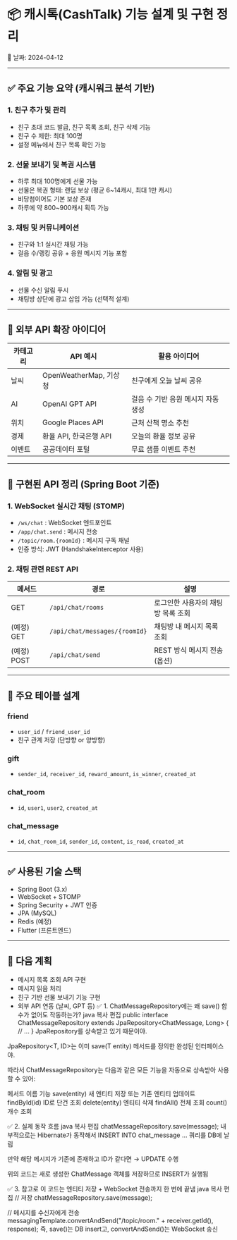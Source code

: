 # 📦 캐시톡(CashTalk) 기능 설계 및 구현 정리

📅 날짜: 2024-04-12

---

## ✅ 주요 기능 요약 (캐시워크 분석 기반)

### 1. 친구 추가 및 관리
- 친구 초대 코드 발급, 친구 목록 조회, 친구 삭제 기능
- 친구 수 제한: 최대 100명
- 설정 메뉴에서 친구 목록 확인 가능

### 2. 선물 보내기 및 복권 시스템
- 하루 최대 100명에게 선물 가능
- 선물은 복권 형태: 랜덤 보상 (평균 6~14캐시, 최대 1만 캐시)
- 비당첨이어도 기본 보상 존재
- 하루에 약 800~900캐시 획득 가능

### 3. 채팅 및 커뮤니케이션
- 친구와 1:1 실시간 채팅 가능
- 걸음 수/랭킹 공유 + 응원 메시지 기능 포함

### 4. 알림 및 광고
- 선물 수신 알림 푸시
- 채팅방 상단에 광고 삽입 가능 (선택적 설계)

---

## 🧠 외부 API 확장 아이디어

| 카테고리 | API 예시 | 활용 아이디어 |
|----------|----------|----------------|
| 날씨     | OpenWeatherMap, 기상청 | 친구에게 오늘 날씨 공유 |
| AI      | OpenAI GPT API          | 걸음 수 기반 응원 메시지 자동 생성 |
| 위치     | Google Places API       | 근처 산책 명소 추천 |
| 경제     | 환율 API, 한국은행 API  | 오늘의 환율 정보 공유 |
| 이벤트   | 공공데이터 포털        | 무료 샘플 이벤트 추천 |

---

## 📂 구현된 API 정리 (Spring Boot 기준)

### 1. WebSocket 실시간 채팅 (STOMP)
- `/ws/chat` : WebSocket 엔드포인트
- `/app/chat.send` : 메시지 전송
- `/topic/room.{roomId}` : 메시지 구독 채널
- 인증 방식: JWT (HandshakeInterceptor 사용)

### 2. 채팅 관련 REST API

| 메서드 | 경로 | 설명 |
|--------|------|------|
| GET | `/api/chat/rooms` | 로그인한 사용자의 채팅방 목록 조회 |
| (예정) GET | `/api/chat/messages/{roomId}` | 채팅방 내 메시지 목록 조회 |
| (예정) POST | `/api/chat/send` | REST 방식 메시지 전송 (옵션) |

---

## 🧱 주요 테이블 설계

### friend
- `user_id` / `friend_user_id`
- 친구 관계 저장 (단방향 or 양방향)

### gift
- `sender_id`, `receiver_id`, `reward_amount`, `is_winner`, `created_at`

### chat_room
- `id`, `user1`, `user2`, `created_at`

### chat_message
- `id`, `chat_room_id`, `sender_id`, `content`, `is_read`, `created_at`

---
  
## ✅ 사용된 기술 스택

- Spring Boot (3.x)
- WebSocket + STOMP
- Spring Security + JWT 인증
- JPA (MySQL)
- Redis (예정)
- Flutter (프론트엔드)

---

## 📌 다음 계획

- 메시지 목록 조회 API 구현
- 메시지 읽음 처리
- 친구 기반 선물 보내기 기능 구현
- 외부 API 연동 (날씨, GPT 등)
✅ 1. ChatMessageRepository에는 왜 save() 함수가 없어도 작동하는가?
java
복사
편집
public interface ChatMessageRepository extends JpaRepository<ChatMessage, Long> {
// ...
}
JpaRepository를 상속받고 있기 때문이야.

JpaRepository<T, ID>는 이미 save(T entity) 메서드를 정의한 
완성된 인터페이스야.

따라서 ChatMessageRepository는 다음과 같은 모든 
기능을 자동으로 상속받아 사용할 수 있어:

메서드        이름	             기능
save(entity)	새 엔티티 저장 또는 기존 엔티티 업데이트
findById(id)	ID로 단건 조회
delete(entity)	엔티티 삭제
findAll()	전체 조회
count()	개수 조회

✅ 2. 실제 동작 흐름
java
복사
편집
chatMessageRepository.save(message);
내부적으로는 Hibernate가 동작해서 INSERT INTO chat_message ... 쿼리를 DB에 날림

만약 해당 메시지가 기존에 존재하고 ID가 같다면 → UPDATE 수행

위의 코드는 새로 생성한 ChatMessage 객체를 저장하므로 INSERT가 실행됨

✅ 3. 참고로 이 코드는 엔티티 저장 + WebSocket 전송까지 한 번에 끝냄
java
복사
편집
// 저장
chatMessageRepository.save(message);

// 메시지를 수신자에게 전송
messagingTemplate.convertAndSend("/topic/room." + receiver.getId(), response);
즉, save()는 DB insert고, convertAndSend()는 WebSocket 송신